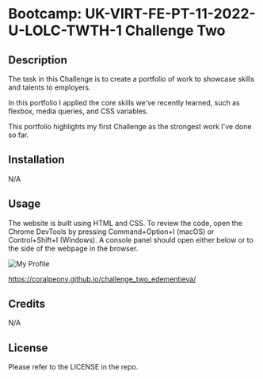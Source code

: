 # Bootcamp: UK-VIRT-FE-PT-11-2022-U-LOLC-TWTH-1 Challenge Two

## Description

The task in this Challenge is to create a portfolio of work to showcase skills and talents to employers. 

In this portfolio I applied the core skills we've recently learned, such as flexbox, media queries, and CSS variables.

This portfolio highlights my first Challenge as the strongest work I've done so far. 

## Installation

N/A

## Usage

The website is built using HTML and CSS. To review the code, open the Chrome DevTools by pressing Command+Option+I (macOS) or Control+Shift+I (Windows). A console panel should open either below or to the side of the webpage in the browser. 

![My Profile](../challenge_2/images/screenshot.png)

https://coralpeony.github.io/challenge_two_edementieva/

## Credits

N/A

## License

Please refer to the LICENSE in the repo.